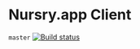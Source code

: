 # Nursry.app Client

`master` [![Build status](https://dev.azure.com/michaeljcurrie136/Parenting%20App/_apis/build/status/Build%20Client%20on%20master%20commit)](https://dev.azure.com/michaeljcurrie136/Parenting%20App/_build/latest?definitionId=7)

